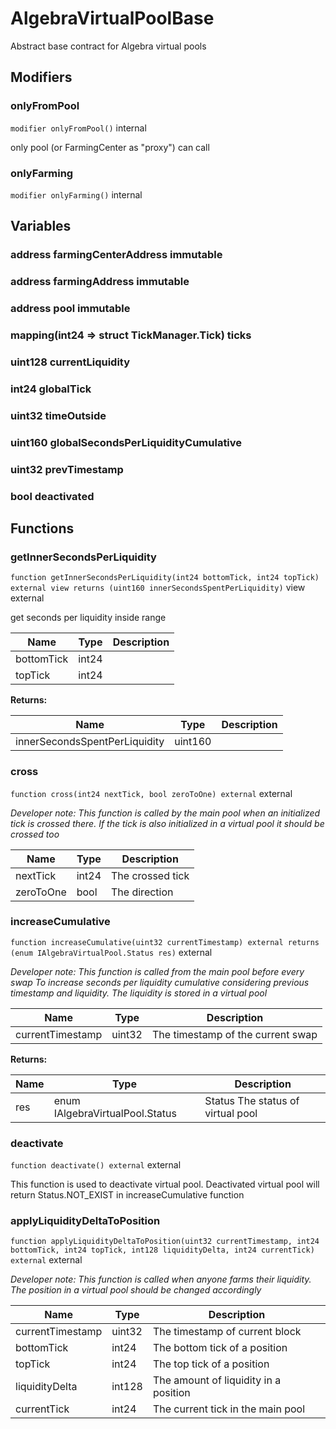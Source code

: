 

# AlgebraVirtualPoolBase


Abstract base contract for Algebra virtual pools




## Modifiers
### onlyFromPool


`modifier onlyFromPool()`  internal

only pool (or FarmingCenter as &quot;proxy&quot;) can call





### onlyFarming


`modifier onlyFarming()`  internal









## Variables
### address farmingCenterAddress immutable



### address farmingAddress immutable



### address pool immutable



### mapping(int24 &#x3D;&gt; struct TickManager.Tick) ticks 



### uint128 currentLiquidity 



### int24 globalTick 



### uint32 timeOutside 



### uint160 globalSecondsPerLiquidityCumulative 



### uint32 prevTimestamp 



### bool deactivated 




## Functions
### getInnerSecondsPerLiquidity


`function getInnerSecondsPerLiquidity(int24 bottomTick, int24 topTick) external view returns (uint160 innerSecondsSpentPerLiquidity)` view external

get seconds per liquidity inside range



| Name | Type | Description |
| ---- | ---- | ----------- |
| bottomTick | int24 |  |
| topTick | int24 |  |

**Returns:**

| Name | Type | Description |
| ---- | ---- | ----------- |
| innerSecondsSpentPerLiquidity | uint160 |  |

### cross


`function cross(int24 nextTick, bool zeroToOne) external`  external


*Developer note: This function is called by the main pool when an initialized tick is crossed there.
If the tick is also initialized in a virtual pool it should be crossed too*



| Name | Type | Description |
| ---- | ---- | ----------- |
| nextTick | int24 | The crossed tick |
| zeroToOne | bool | The direction |


### increaseCumulative


`function increaseCumulative(uint32 currentTimestamp) external returns (enum IAlgebraVirtualPool.Status res)`  external


*Developer note: This function is called from the main pool before every swap To increase seconds per liquidity
cumulative considering previous timestamp and liquidity. The liquidity is stored in a virtual pool*



| Name | Type | Description |
| ---- | ---- | ----------- |
| currentTimestamp | uint32 | The timestamp of the current swap |

**Returns:**

| Name | Type | Description |
| ---- | ---- | ----------- |
| res | enum IAlgebraVirtualPool.Status | Status The status of virtual pool |

### deactivate


`function deactivate() external`  external

This function is used to deactivate virtual pool. Deactivated virtual pool will return Status.NOT_EXIST in increaseCumulative function





### applyLiquidityDeltaToPosition


`function applyLiquidityDeltaToPosition(uint32 currentTimestamp, int24 bottomTick, int24 topTick, int128 liquidityDelta, int24 currentTick) external`  external


*Developer note: This function is called when anyone farms their liquidity. The position in a virtual pool
should be changed accordingly*



| Name | Type | Description |
| ---- | ---- | ----------- |
| currentTimestamp | uint32 | The timestamp of current block |
| bottomTick | int24 | The bottom tick of a position |
| topTick | int24 | The top tick of a position |
| liquidityDelta | int128 | The amount of liquidity in a position |
| currentTick | int24 | The current tick in the main pool |





